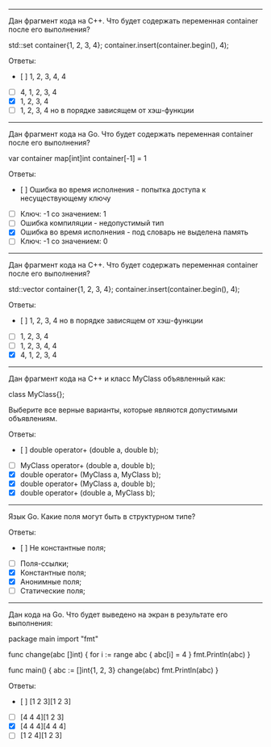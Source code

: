 
---

Дан фрагмент кода на С++. Что будет содержать переменная container после его выполнения?

std::set<int> container{1, 2, 3, 4};
container.insert(container.begin(), 4);

Ответы:
- [ ]
    1, 2, 3, 4, 4
- [ ]
    4, 1, 2, 3, 4
- [x]
    1, 2, 3, 4
- [ ]
    1, 2, 3, 4 но в порядке зависящем от хэш-функции
---

Дан фрагмент кода на Go. Что будет содержать переменная container после его выполнения?

var container map[int]int
container[-1] = 1

Ответы:
- [ ]
    Ошибка во время исполнения - попытка доступа к несуществующему ключу
- [ ]
    Ключ: -1 со значением: 1
- [ ]
    Ошибка компиляции - недопустимый тип
- [x]
    Ошибка во время исполнения - под словарь не выделена память
- [ ]
    Ключ: -1 со значением: 0
---

Дан фрагмент кода на С++. Что будет содержать переменная container после его выполнения?

std::vector<int> container{1, 2, 3, 4};
container.insert(container.begin(), 4);

Ответы:
- [ ]
    1, 2, 3, 4 но в порядке зависящем от хэш-функции
- [ ]
    1, 2, 3, 4
- [ ]
    1, 2, 3, 4, 4
- [x]
    4, 1, 2, 3, 4
---

Дан фрагмент кода на С++ и класс MyClass объявленный как:

class MyClass{};

Выберите все верные варианты, которые являются допустимыми объявлениям.

Ответы:
- [ ]
    double operator+ (double a, double b);
- [ ]
    MyClass operator+ (double a, double b);
- [x]
    double operator+ (MyClass a, MyClass b);
- [x]
    double operator+ (MyClass a, double b);
- [x]
    double operator+ (double a, MyClass b);
---

Язык Go. Какие поля могут быть в структурном типе?

Ответы:
- [ ]
    Не константные поля;
- [ ]
    Поля-ссылки;
- [x]
    Константные поля;
- [x]
    Анонимные поля;
- [ ]
    Статические поля;
---

Дан кода на Go. Что будет выведено на экран в результате его выполнения:

package main
import "fmt"

func change(abc []int) {
    for i := range abc {
        abc[i] = 4
    }
    fmt.Println(abc)
}

func main() {
    abc := []int{1, 2, 3}
    change(abc)
    fmt.Println(abc)
}

Ответы:
- [ ]
    [1 2 3][1 2 3]
- [ ]
    [4 4 4][1 2 3]
- [x]
    [4 4 4][4 4 4]
- [ ]
    [1 2 4][1 2 3]
